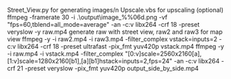 Street_View.py for generating images/n
Upscale.vbs for upscaling (optional)
ffmpeg -framerate 30 -i .\output\image_%%06d.png -vf "fps=60,tblend=all_mode=average" -an -c:v libx264 -crf 18 -preset veryslow -y raw.mp4 generate raw with street view, raw2 and raw3 for map view
ffmpeg -y -i raw2.mp4 -i raw3.mp4 -filter_complex vstack=inputs=2 -c:v libx264 -crf 18 -preset ultrafast -pix_fmt yuv420p vstack.mp4
ffmpeg -y -i raw.mp4 -i vstack.mp4 -filter_complex "[0:v]scale=2560x2160[a],[1:v]scale=1280x2160[b1],[a][b1]hstack=inputs=2,fps=24" -an -c:v libx264 -crf 21 -preset veryslow -pix_fmt yuv420p output_side_by_side.mp4
